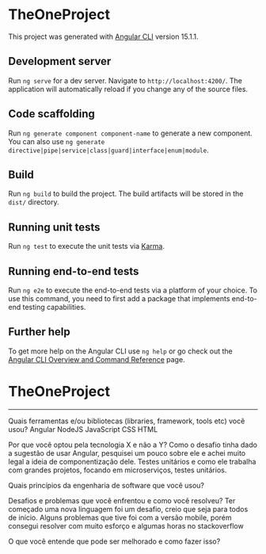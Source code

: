 # TheOneProject

This project was generated with [Angular CLI](https://github.com/angular/angular-cli) version 15.1.1.

## Development server

Run `ng serve` for a dev server. Navigate to `http://localhost:4200/`. The application will automatically reload if you change any of the source files.

## Code scaffolding

Run `ng generate component component-name` to generate a new component. You can also use `ng generate directive|pipe|service|class|guard|interface|enum|module`.

## Build

Run `ng build` to build the project. The build artifacts will be stored in the `dist/` directory.

## Running unit tests

Run `ng test` to execute the unit tests via [Karma](https://karma-runner.github.io).

## Running end-to-end tests

Run `ng e2e` to execute the end-to-end tests via a platform of your choice. To use this command, you need to first add a package that implements end-to-end testing capabilities.

## Further help

To get more help on the Angular CLI use `ng help` or go check out the [Angular CLI Overview and Command Reference](https://angular.io/cli) page.
# TheOneProject


----------------------------------------------------------------------------

Quais ferramentas e/ou bibliotecas (libraries, framework, tools etc) você usou?
Angular
NodeJS
JavaScript
CSS
HTML



Por que você optou pela tecnologia X e não a Y?
Como o desafio tinha dado a sugestão de usar Angular, pesquisei um pouco sobre ele e achei muito legal a ideia de componentização dele. Testes unitários e como ele trabalha com grandes projetos, focando em microserviços, testes unitários.

Quais princípios da engenharia de software que você usou?

Desafios e problemas que você enfrentou e como você resolveu?
Ter começado uma nova linguagem foi um desafio, creio que seja para todos de início.
Alguns problemas que tive foi com a versão mobile, porém consegui resolver com muito esforço e algumas horas no stackoverflow 

O que você entende que pode ser melhorado e como fazer isso?
